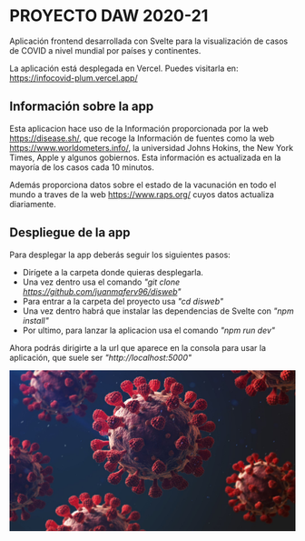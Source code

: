 

# PROYECTO DAW 2020-21 

Aplicación frontend desarrollada con Svelte para la visualización de casos de COVID a nivel mundial por países y continentes.

La aplicación está desplegada en Vercel. Puedes visitarla en: https://infocovid-plum.vercel.app/

## Información sobre la app

Esta aplicacion hace uso de la Información proporcionada por la web https://disease.sh/, que recoge la Información de fuentes como 
la web https://www.worldometers.info/, la universidad Johns Hokins, the New York Times, Apple y algunos gobiernos. 
Esta información es actualizada en la mayoría de los casos cada 10 minutos.

Además proporciona datos sobre el estado de la vacunación en todo el mundo a traves de la web https://www.raps.org/ cuyos datos 
actualiza diariamente.


## Despliegue de la app

Para desplegar la app deberás seguir los siguientes pasos:

- Dirígete a la carpeta donde quieras desplegarla.
- Una vez dentro usa el comando _"git clone https://github.com/juanmaferv96/disweb"_
- Para entrar a la carpeta del proyecto usa _"cd disweb"_
- Una vez dentro habrá que instalar las dependencias de Svelte con _"npm install"_
- Por ultimo, para lanzar la aplicacion usa el comando _"npm run dev"_

Ahora podrás dirigirte a la url que aparece en la consola para usar la aplicación, que suele ser _"http://localhost:5000"_


![Imagen de la portada](public/images/icons/covid.jpg)


